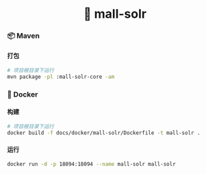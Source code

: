 <h1 align="center">🏪 mall-solr</h1>

### 📦 Maven

#### 打包

```bash
# 项目根目录下运行
mvn package -pl :mall-solr-core -am
```

### 🐳 Docker

#### 构建

```bash
# 项目根目录下运行
docker build -f docs/docker/mall-solr/Dockerfile -t mall-solr .
```

#### 运行

```bash
docker run -d -p 18094:18094 --name mall-solr mall-solr
```
